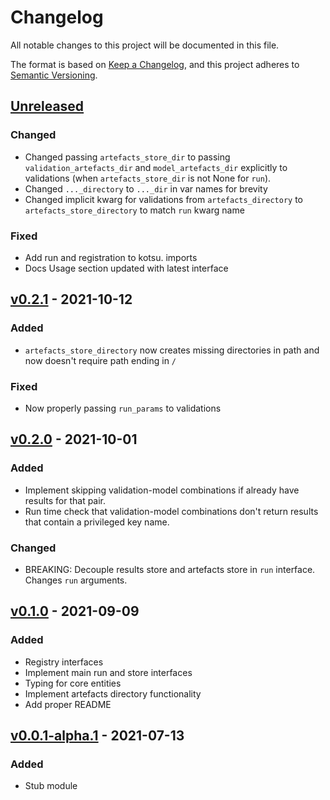# Changelog
All notable changes to this project will be documented in this file.

The format is based on [Keep a Changelog](https://keepachangelog.com/en/1.0.0/),
and this project adheres to [Semantic Versioning](https://semver.org/spec/v2.0.0.html).

## [Unreleased]
### Changed
- Changed passing `artefacts_store_dir` to passing `validation_artefacts_dir` and
  `model_artefacts_dir` explicitly to validations (when `artefacts_store_dir` is not None for
  `run`).
- Changed `..._directory` to `..._dir` in var names for brevity
- Changed implicit kwarg for validations from `artefacts_directory` to `artefacts_store_directory`
  to match `run` kwarg name

### Fixed
- Add run and registration to kotsu. imports
- Docs Usage section updated with latest interface

## [v0.2.1] - 2021-10-12
### Added
- `artefacts_store_directory` now creates missing directories in path and now doesn't require path
  ending in `/`

### Fixed
- Now properly passing `run_params` to validations

## [v0.2.0] - 2021-10-01
### Added
- Implement skipping validation-model combinations if already have results for that pair.
- Run time check that validation-model combinations don't return results that contain a privileged
  key name.

### Changed
- BREAKING: Decouple results store and artefacts store in `run` interface. Changes `run` arguments.


## [v0.1.0] - 2021-09-09
### Added
- Registry interfaces
- Implement main run and store interfaces
- Typing for core entities
- Implement artefacts directory functionality
- Add proper README

## [v0.0.1-alpha.1] - 2021-07-13
### Added
- Stub module

[Unreleased]: https://github.com/datavaluepeople/kotsu/compare/v0.2.1...HEAD
[v0.2.1]: https://github.com/datavaluepeople/kotsu/compare/v0.2.0...v0.2.1
[v0.2.0]: https://github.com/datavaluepeople/kotsu/compare/v0.1.0...v0.2.0
[v0.1.0]: https://github.com/datavaluepeople/kotsu/compare/v0.0.1-alpha.1...v0.1.0
[v0.0.1-alpha.1]: https://github.com/datavaluepeople/kotsu/releases/tag/v0.0.1-alpha.1
